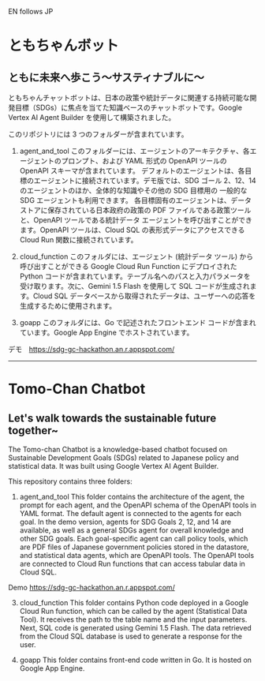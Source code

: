 EN follows JP

# ともちゃんボット
## ともに未来へ歩こう〜サスティナブルに〜

ともちゃんチャットボットは、日本の政策や統計データに関連する持続可能な開発目標（SDGs）に焦点を当てた知識ベースのチャットボットです。Google Vertex AI Agent Builder を使用して構築されました。

このリポジトリには 3 つのフォルダーが含まれています。

1. agent_and_tool
このフォルダーには、エージェントのアーキテクチャ、各エージェントのプロンプト、および YAML 形式の OpenAPI ツールの OpenAPI スキーマが含まれています。
デフォルトのエージェントは、各目標のエージェントに接続されています。デモ版では、SDG ゴール 2、12、14 のエージェントのほか、全体的な知識やその他の SDG 目標用の 一般的な SDG エージェントも利用できます。
各目標固有のエージェントは、データストアに保存されている日本政府の政策の PDF ファイルである政策ツールと、OpenAPI ツールである統計データ エージェントを呼び出すことができます。OpenAPI ツールは、Cloud SQL の表形式データにアクセスできる Cloud Run 関数に接続されています。

2. cloud_function
このフォルダには、エージェント (統計データ ツール) から呼び出すことができる Google Cloud Run Function にデプロイされた Python コードが含まれています。テーブル名へのパスと入力パラメータを受け取ります。次に、Gemini 1.5 Flash を使用して SQL コードが生成されます。Cloud SQL データベースから取得されたデータは、ユーザーへの応答を生成するために使用されます。

3. goapp
このフォルダには、Go で記述されたフロントエンド コードが含まれています。Google App Engine でホストされています。

デモ　https://sdg-gc-hackathon.an.r.appspot.com/
__________________

# Tomo-Chan Chatbot
## Let's walk towards the sustainable future together~

The Tomo-chan Chatbot is a knowledge-based chatbot focused on Sustainable Development Goals (SDGs) related to Japanese policy and statistical data. It was built using Google Vertex AI Agent Builder.

This repository contains three folders:

1. agent_and_tool
This folder contains the architecture of the agent, the prompt for each agent, and the OpenAPI schema of the OpenAPI tools in YAML format.
The default agent is connected to the agents for each goal. In the demo version, agents for SDG Goals 2, 12, and 14 are available, as well as a general SDGs agent for overall knowledge and other SDG goals.
Each goal-specific agent can call policy tools, which are PDF files of Japanese government policies stored in the datastore, and statistical data agents, which are OpenAPI tools. The OpenAPI tools are connected to Cloud Run functions that can access tabular data in Cloud SQL.

Demo https://sdg-gc-hackathon.an.r.appspot.com/

3. cloud_function
This folder contains Python code deployed in a Google Cloud Run function, which can be called by the agent (Statistical Data Tool). It receives the path to the table name and the input parameters. Next, SQL code is generated using Gemini 1.5 Flash. The data retrieved from the Cloud SQL database is used to generate a response for the user.

4. goapp
This folder contains front-end code written in Go. It is hosted on Google App Engine.
